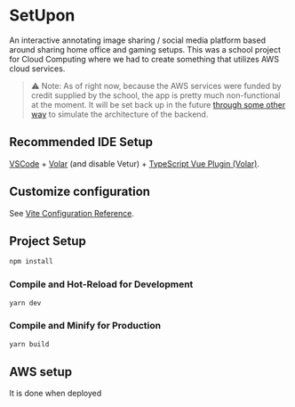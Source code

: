 # SetUpon
An interactive annotating image sharing / social media platform based around sharing home office and gaming setups. This was a school project for Cloud Computing where we had to create something that utilizes AWS cloud services.

> ⚠️ Note: As of right now, because the AWS services were funded by credit supplied by the school, the app is pretty much non-functional at the moment. It will be set back up in the future [through some other way](https://github.com/localstack/localstack) to simulate the architecture of the backend.

## Recommended IDE Setup

[VSCode](https://code.visualstudio.com/) + [Volar](https://marketplace.visualstudio.com/items?itemName=johnsoncodehk.volar) (and disable Vetur) + [TypeScript Vue Plugin (Volar)](https://marketplace.visualstudio.com/items?itemName=johnsoncodehk.vscode-typescript-vue-plugin).

## Customize configuration

See [Vite Configuration Reference](https://vitejs.dev/config/).

## Project Setup

```sh
npm install
```

### Compile and Hot-Reload for Development

```sh
yarn dev
```

### Compile and Minify for Production

```sh
yarn build
```

## AWS setup
It is done when deployed
